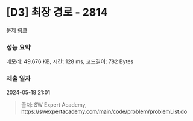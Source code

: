 # [D3] 최장 경로 - 2814 

[문제 링크](https://swexpertacademy.com/main/code/problem/problemDetail.do?contestProbId=AV7GOPPaAeMDFAXB) 

### 성능 요약

메모리: 49,676 KB, 시간: 128 ms, 코드길이: 782 Bytes

### 제출 일자

2024-05-18 21:01



> 출처: SW Expert Academy, https://swexpertacademy.com/main/code/problem/problemList.do